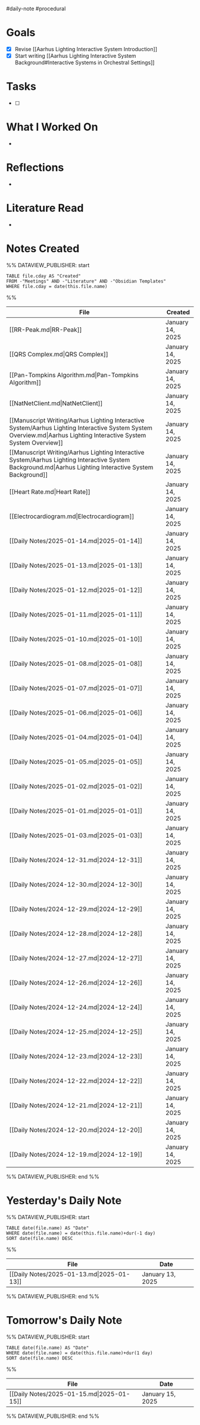 #daily-note #procedural 

# Goals

- [x] Revise [[Aarhus Lighting Interactive System Introduction]]
- [x] Start writing [[Aarhus Lighting Interactive System Background#Interactive Systems in Orchestral Settings]]

# Tasks

- [ ] 

# What I Worked On

- 

# Reflections

- 

# Literature Read

- 

# Notes Created


%% DATAVIEW_PUBLISHER: start
```dataview
TABLE file.cday AS "Created"
FROM -"Meetings" AND -"Literature" AND -"Obsidian Templates"
WHERE file.cday = date(this.file.name)
```
%%

| File                                                                                                                                                                | Created          |
| ------------------------------------------------------------------------------------------------------------------------------------------------------------------- | ---------------- |
| [[RR-Peak.md\|RR-Peak]]                                                                                                                                             | January 14, 2025 |
| [[QRS Complex.md\|QRS Complex]]                                                                                                                                     | January 14, 2025 |
| [[Pan-Tompkins Algorithm.md\|Pan-Tompkins Algorithm]]                                                                                                               | January 14, 2025 |
| [[NatNetClient.md\|NatNetClient]]                                                                                                                                   | January 14, 2025 |
| [[Manuscript Writing/Aarhus Lighting Interactive System/Aarhus Lighting Interactive System System Overview.md\|Aarhus Lighting Interactive System System Overview]] | January 14, 2025 |
| [[Manuscript Writing/Aarhus Lighting Interactive System/Aarhus Lighting Interactive System Background.md\|Aarhus Lighting Interactive System Background]]           | January 14, 2025 |
| [[Heart Rate.md\|Heart Rate]]                                                                                                                                       | January 14, 2025 |
| [[Electrocardiogram.md\|Electrocardiogram]]                                                                                                                         | January 14, 2025 |
| [[Daily Notes/2025-01-14.md\|2025-01-14]]                                                                                                                           | January 14, 2025 |
| [[Daily Notes/2025-01-13.md\|2025-01-13]]                                                                                                                           | January 14, 2025 |
| [[Daily Notes/2025-01-12.md\|2025-01-12]]                                                                                                                           | January 14, 2025 |
| [[Daily Notes/2025-01-11.md\|2025-01-11]]                                                                                                                           | January 14, 2025 |
| [[Daily Notes/2025-01-10.md\|2025-01-10]]                                                                                                                           | January 14, 2025 |
| [[Daily Notes/2025-01-08.md\|2025-01-08]]                                                                                                                           | January 14, 2025 |
| [[Daily Notes/2025-01-07.md\|2025-01-07]]                                                                                                                           | January 14, 2025 |
| [[Daily Notes/2025-01-06.md\|2025-01-06]]                                                                                                                           | January 14, 2025 |
| [[Daily Notes/2025-01-04.md\|2025-01-04]]                                                                                                                           | January 14, 2025 |
| [[Daily Notes/2025-01-05.md\|2025-01-05]]                                                                                                                           | January 14, 2025 |
| [[Daily Notes/2025-01-02.md\|2025-01-02]]                                                                                                                           | January 14, 2025 |
| [[Daily Notes/2025-01-01.md\|2025-01-01]]                                                                                                                           | January 14, 2025 |
| [[Daily Notes/2025-01-03.md\|2025-01-03]]                                                                                                                           | January 14, 2025 |
| [[Daily Notes/2024-12-31.md\|2024-12-31]]                                                                                                                           | January 14, 2025 |
| [[Daily Notes/2024-12-30.md\|2024-12-30]]                                                                                                                           | January 14, 2025 |
| [[Daily Notes/2024-12-29.md\|2024-12-29]]                                                                                                                           | January 14, 2025 |
| [[Daily Notes/2024-12-28.md\|2024-12-28]]                                                                                                                           | January 14, 2025 |
| [[Daily Notes/2024-12-27.md\|2024-12-27]]                                                                                                                           | January 14, 2025 |
| [[Daily Notes/2024-12-26.md\|2024-12-26]]                                                                                                                           | January 14, 2025 |
| [[Daily Notes/2024-12-24.md\|2024-12-24]]                                                                                                                           | January 14, 2025 |
| [[Daily Notes/2024-12-25.md\|2024-12-25]]                                                                                                                           | January 14, 2025 |
| [[Daily Notes/2024-12-23.md\|2024-12-23]]                                                                                                                           | January 14, 2025 |
| [[Daily Notes/2024-12-22.md\|2024-12-22]]                                                                                                                           | January 14, 2025 |
| [[Daily Notes/2024-12-21.md\|2024-12-21]]                                                                                                                           | January 14, 2025 |
| [[Daily Notes/2024-12-20.md\|2024-12-20]]                                                                                                                           | January 14, 2025 |
| [[Daily Notes/2024-12-19.md\|2024-12-19]]                                                                                                                           | January 14, 2025 |

%% DATAVIEW_PUBLISHER: end %%

# Yesterday's Daily Note

%% DATAVIEW_PUBLISHER: start
```dataview
TABLE date(file.name) AS "Date"
WHERE date(file.name) = date(this.file.name)+dur(-1 day)
SORT date(file.name) DESC
```
%%

| File                                      | Date             |
| ----------------------------------------- | ---------------- |
| [[Daily Notes/2025-01-13.md\|2025-01-13]] | January 13, 2025 |

%% DATAVIEW_PUBLISHER: end %%
# Tomorrow's Daily Note

%% DATAVIEW_PUBLISHER: start
```dataview
TABLE date(file.name) AS "Date"
WHERE date(file.name) = date(this.file.name)+dur(1 day)
SORT date(file.name) DESC
```
%%

| File                                      | Date             |
| ----------------------------------------- | ---------------- |
| [[Daily Notes/2025-01-15.md\|2025-01-15]] | January 15, 2025 |

%% DATAVIEW_PUBLISHER: end %%


